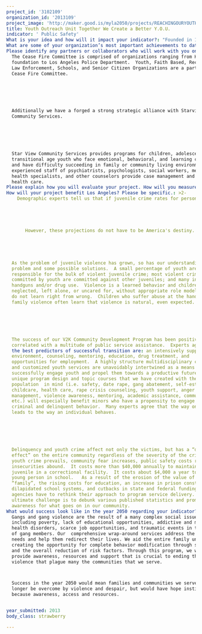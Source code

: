 ```yaml
---
project_id: '3102109'
organization_id: '2013109'
project_image: 'http://maker.good.is/myla2050/projects/REACHINGOURYOUTH.html'
title: Youth Outreach Unit Together We Create a Better Y.O.U.
indicator: ' Public Safety'
What is your idea and how will it impact your indicator?: "Founded in 1999 V2K H.E.L.P.E.R. Foundation (formerly known as Venice 2000) is a non-profit organization that was originally established to provide gang intervention and prevention services.  Since that time, we’ve come to believe that “community-intervention” services are needed now more than ever to combat gang-related violence, the destruction of our communities and the loss of our young people to the lure of economic depravity. \n\n\n\n\n\nThe goal of V2K H.E.L.P.E.R. (Help Establish Learning Peace Economics and Righteousness) Foundation is to provide the resources and guidance to help struggling youth and community members of all ages make the transition from negative, anti-social behavior to positive, value centered alternatives.  \n\n\n\n\n\nWorking in some to the most challenged neighborhoods in Los Angeles HELPER Foundation changes young lives, and in doing so it is changing the city one child, one family at a time.  The organization’s mission enables to foster strong, self sufficient family’s, joyful and resilient children and vibrant safe communities. \n\n\nIn this program we propose to improve public safety by focusing on the primary systems of internal family structure through a comprehensive V2K-HELPER -“ Y.O.U.,” Wrap Around approach.  Our family support work is predicated on the assertion that outcomes for youth cannot be separated from family conditions since families are the primary system for promoting children’s physical, emotional, and cognitive development.   As we know once we change the economic structure of the family, improve family conditions  emotionally, and physically we are likely to reduce levels of violence and create safer communities. \n\n\nOur programs are organized into three programmatic divisions that synergistically reach all members of the community in a wrap around fashion.  Our programming provides Child & Youth Development programs provide at-risk children and young people a range of activities designed to enhance their healthy, pro-social development and address issues that include self-efficacy, self-confidence, resilience,  peaceful co-existence, anti-bullying, mentoring, and life success. Parent Education & Family Development programs work with parents to develop their capacity as advocates and champions for their children and to enhance their ability to achieve economic stability and success.  Mental Health programs assist children, youth and adults by providing them the tools needed to enhance social and relationship connections and emotional health.  \n\n\n\n\n\nYouth Outreach Unit V2K Community Development Program has five components and implementation is carefully sequenced over a 12 month period.  These five components of the program target the risk factors related to prevent anti-social behavior, incarceration,  gang involvement and substance abuse. \n\n\nACADEMIC ACHIEVEMENT \n\n\nLIFE SKILLS / PARENTING COMPONENT \n\n\nSOCIAL AND EMOTIONAL COMPETENCE \n\n\nANTISOCIAL /AGGRESSIVE BEHAVIOR; VIOLENCE \n\n\nWHOLE COLLABORATIVE APPROACH \n\n\nThe program works to improve the planning and organizational effectiveness of the collaborative and parents; the use of the successful integration of workshops, classroom instruction, and the implementation of positive behavioral programs, Public Safety and Community Awareness .\n\n\n \n\n\nIt is the Wrap Around Approach that enhances our ability to present programming that build and develops the entire family unit.  Thus  servicing Youth, Family and Community.  \n\n\n\n\n\nThe following constituencies and services will be provided under the program umbrella titled “Y.O.U” (Youth Outreach Unit).  All services and activities are strategies for youth violence prevention and intervention.\n\n\n\n\n\n*\t Forty (40) at-risk middle and high school youth ages of 12 to 21 will participate in programming that focuses on  (Resilience, Reasoning, Responsibility and Respect) receiving mentoring and life skills training.  \n\n\n*\tAll participants come together in the Y.O.U. (Youth Outreach Unit). “Y.O.U.” implements a unique mentoring model that uses a cross generational approach to violence prevention/intervention. The participants of the programs will implement IMPACT sessions.\n\n\n\n\n\nSpecific activities in the violence prevention programs include:\n\n\n*\tSelf management, social, interpersonal, and emotional (expression, understanding and regulation) skills training.\n\n\n*\tBehavior monitoring and reinforcement\n\n\n*\tBuilding school success capacity\n\n\n*\tCooperative Learning\n\n\n*\tProblem solving skills development\n\n\n*\tPromotion of cognitive and moral reasoning skills\n\n\n*\tDevelopment of positive peer relations\n\n\n*\tCreation of a positive , anti-bullying climate\n\n\n\n\n\nThe programs have demonstrated positive effects on several risk factors associated with violence including aggressive behavior, anxiety and depression, conduct problems and lack of self control.  \n\n\n"
What are some of your organization’s most important achievements to date?: "V2K HELPER Foundation’s overarching achievement is having won the trust of the community it serves.  The organization has been a resource for families for over 13 years, continually refining programs and services to best meet the changing needs of a diverse population.  Consequently V2K HELPER has access to a large population of low- and middle-income families who trust the organization to provide respectful guidance and effective services.\n\n\n\n\n\nThe organization is consistently sought out as a collaborative partner by other community agencies and has an excellent track record of responsibly managing funding from state, county, public, private, and corporate funders.  Following are some specific ways V2K HELPER has been recognized as exemplifying excellence in its field:\n\n\n\n\n\n*\tSince 1999, V2K-HELPER  has been funded by the City of Los Angeles services to implement a comprehensive violence prevention/intervention  program.\n\n\n*\tSince 2007, V2K-HELPER has implemented City of Los Angeles GRYD Program in multiple Zones, providing services to youth and young adults  with an annual budget of at least $750,000.  \n\n\n*\tCommunity Development, with an emphasis on low-to-moderate (LMI) communities and individuals addressing: small business education, business retention, entrepreneurial and employment training, and workforce development programs \n\n\n*\tCommunity Development, with an emphasis on affordable housing \n\n\n*\tCurrently we provide  direct service and linkages to the following services free of charge each month to approximately 200 men, women and children:\n\n\no\tComprehensive wrap-around services  that include \n\n\nï‚§\tcounseling, \n\n\nï‚§\tgang intervention, \n\n\nï‚§\tconflict resolution, \n\n\nï‚§\t substance abuse, \n\n\nï‚§\tJob training and placement services, \n\n\nï‚§\ttattoo removal, \n\n\nï‚§\tmental health services\n\n\nWe provide a myriad of services throughout Los Angeles County, with primary emphasis in Venice Beach and South Central Los Angeles.  Our academic arm provides a professionally and socially enriched facility for graduate and undergraduate training.  Venice 2000/ H.E.L.P.E.R.  Foundation  is considered to be a model at-risk youth service facility and therefore attracts interns and social work students from major universities, such as USC, Loyola Marymount University, and University of California Los Angeles.    We subscribe to comprehensive, integrated, community-based collaborative approach providing services to youth that enhances community safety while strengthening and preserving families.  Our guiding philosophy is that children and youth must be preserved if the integrity of our society at-large is to be preserved.  If families are to be responsible units, they must have access to healthy living environments, adequate food, and education for all its members, employment, and access to health services and freedom from gang, domestic and civil violence.  \n\n\n"
Please identify any partners or collaborators who will work with you on this project.: >-
  The Cease Fire Committee is comprised of organizations ranging from HELPER
  foundation to Los Angeles Police Department.  Youth, Faith Based, Recreation,
  Law Enforcement, Schools, and Senior Citizen Organizations are a part of The
  Cease Fire Committee.   






  Additionally we have a forged a strong strategic alliance with Starview
  Community Services. 






  Star View Community Services provides programs for children, adolescents, and
  transitional age youth who face emotional, behavioral, and learning challenges
  and have difficulty succeeding in family or community living environments. An
  experienced staff of psychiatrists, psychologists, social workers, mental
  health specialists, and other counselors provide case management and  mental
  health care. 
Please explain how you will evaluate your project. How will you measure success?: "Integrated, ongoing evaluation is a critical part of all of V2K HELPER’S  activities.  Both process and outcome measures are used in all programs to gauge participant satisfaction, aspects requiring modification, and progress on measurable objectives. Various evaluation instruments are used agency-wide to determine program effectiveness such as pre/post surveys, interviews, and satisfaction surveys.\n\n\n\n\n\nSpecific evaluation instruments that the agency has developed in conjunction with professional evaluation consultants include:\n\n\n\n\n\n*\tClient l Engagement Instrument -- measures increases in parental interactive reading time with children, parental involvement in children’s education, and use of community resources and social networks\n\n\n*\tFamily Strengths and Challenges Assessment — 11 scales that measure family conditions from basic needs to social support\n\n\n*\tResident Group Outcomes Instrument — measures strength of social support and increases in engagement and self-agency\n\n\n\n\n\nAdditionally, as evidence of the agency’s commitment to program efficacy, V2K HELPER is currently engaged in a City of Los Angeles’ Gang Reduction and Youth Development initiative focused on enhancing the agency’s evaluation capacity by strengthening and deepening its evaluation protocols.  Utilizing a comprehensive, state-of-the art software program, Efforts to Outcomes, data collection will be universalized across the agency and used to drive effective program practice in the future.  \n\n\n"
How will your project benefit Los Angeles? Please be specific.: >2-
    Demographic experts tell us that if juvenile crime rates for persons 10 to 17 continue to increase with expected youth population increases, the year 2010 will see the number of juvenile-committed violent crimes increase by nearly 15 percent.





       However, these projections do not have to be America's destiny.  Over the past two years, there has been a decline in the rates of both murders committed by youth and youth violence in general. While the juvenile violent crime arrest rate increased 62% between 1987 and 1993, it decreased 2.9% in 1995, the first decline in seven years.  


       


  As the problem of juvenile violence has grown, so has our understanding of the
  problem and some possible solutions.  A small percentage of youth are
  responsible for the bulk of violent juvenile crime; most violent crimes
  committed by youth are committed against other juveniles; and many involve
  handguns and/or drug use.  Violence is a learned behavior and children
  neglected, left alone, or uncared for, without appropriate role models, often
  do not learn right from wrong.  Children who suffer abuse at the hands of
  family violence often learn that violence is natural, even expected.






  The success of our V2K Community Development Program has been positively
  correlated with a multitude of public service assistance.  Experts agree that
  the best predictors of successful transition are: an intensively supportive
  environment, counseling, mentoring, education, drug treatment, and
  opportunities for employment.  A highly structure multidisciplinary case plan
  and customized youth services are unavoidably intertwined as a means to
  successfully engage youth and propel them towards a productive future.  The
  unique program design and topic courses that we have created with the target
  population  in mind (i.e. safety, date rape, gang abatement, self-esteem,
  childcare, health care, rape crisis counseling, youth support, anger
  management, violence awareness, mentoring, academic assistance, communication,
  etc.) will especially benefit minors who have a propensity to engage in
  criminal and delinquent behavior.  Many experts agree that the way one thinks,
  leads to the way an individual behaves.






  Delinquency and youth crime affect not only the victims, but has a “domino
  effect” on the entire community regardless of the severity of the crime.  As
  youth crime prevails, community fear increases, public safety costs rise, and
  insecurities abound.  It costs more than $40,000 annually to maintain a
  juvenile in a correctional facility.  It costs about $4,000 a year to keep a
  young person in school.   As a result of the erosion of the value of the
  “family”, the rising costs for education, an increase in prison construction,
  dilapidated school systems, and cutbacks in state and federal funding,
  agencies have to rethink their approach to program service delivery.  Our
  ultimate challenge is to debunk various published statistics and promote
  awareness for what goes on in our community.
What would success look like in the year 2050 regarding your indicator?: >+
  Gangs and gang violence are the result of a many complex social issues,
  including poverty, lack of educational opportunities, addictive and mental
  health disorders, scarce job opportunities, and traumatic events in the lives
  of gang members. Our  comprehensive wrap-around services address the clients’
  needs and help them redirect their lives. We aid the entire family unit
  creating the opportunity for complete behavior modification through support
  and the overall reduction of risk factors. Through this program, we will
  provide awareness, resources and support that is crucial to ending the
  violence that plague many the communities that we serve. 



  Success in the year 2050 would mean families and communities we serve would no
  longer be overcome by violence and despair, but would have hope instilled
  because awareness, access and resources.


year_submitted: 2013
body_class: strawberry

---
```


